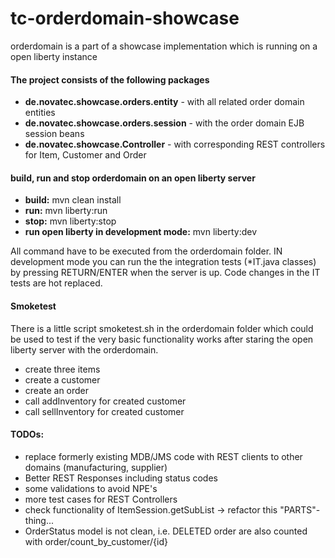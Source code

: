 # tc-orderdomain-showcase
orderdomain is a part of a showcase implementation which is running on a open liberty instance

#### The project consists of the following packages

- **de.novatec.showcase.orders.entity** - with all related order domain entities
- **de.novatec.showcase.orders.session** - with the order domain EJB session beans
- **de.novatec.showcase.Controller** - with corresponding REST controllers for Item, Customer and Order

#### build, run and stop orderdomain on an open liberty server
- **build:** mvn clean install
- **run:** mvn liberty:run
- **stop:** mvn liberty:stop
- **run open liberty in development mode:** mvn liberty:dev

All command have to be executed from the orderdomain folder. IN development mode you can run the the integration tests (*IT.java classes) by pressing RETURN/ENTER when the server is up. Code changes in the IT tests are hot replaced.

#### Smoketest
There is a little script smoketest.sh in the orderdomain folder which could be used to test if the very basic functionality works after staring the open liberty server with the orderdomain.

- create three items
- create a customer
- create an order
- call addInventory for created customer
- call sellInventory for created customer 

#### TODOs:

- replace formerly existing MDB/JMS code with REST clients to other domains (manufacturing, supplier)
- Better REST Responses including status codes
- some validations to avoid NPE's
- more test cases for REST Controllers
- check functionality of ItemSession.getSubList -> refactor this "PARTS"-thing...
- OrderStatus model is not clean, i.e. DELETED order are also counted with order/count_by_customer/{id}